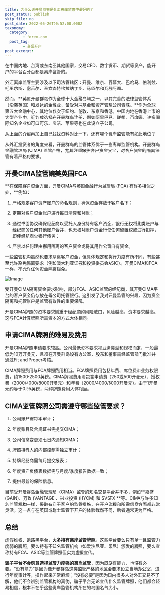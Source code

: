 ```yaml
---
title: 为什么说开曼监管是外汇离岸监管中最好的？
post_status: publish
skip_file: no
post_date: 2022-05-26T10:52:00.000Z
taxonomy:
  category:
        - forex-com
  post_tag:
        - 嘉盛开户
post_excerpt: 
---
```

在中国内地、台湾或东南亚其他国家，交易CFD、数字货币、期货等资产，能开户的平台百分百都是离岸监管的。

外汇离岸监管主要涉及以下司法管辖区：开曼、维京、百慕大、巴哈马、伯利兹、毛里求斯、塞舌尔、圣文森特格拉纳丁斯、马绍尔和瓦努阿图。

然而，**英属开曼群岛作为全球十大金融岛屿之一，以其完善的法律监管体系（沿袭英国）和发达的金融业，备受对冲基金和资产管理公司青睐。**作为全球第五大金融中心，其地位仅次于纽约、伦敦、东京和香港。中国内地在香港上市的大型企业中，近九成选择在开曼群岛注册，例如阿里巴巴、联想、百度等。许多国际知名企业如可口可乐、宝洁、苹果等也在此设立子公司。

从上面的介绍再加上自己找找资料对比一下，还有哪个离岸监管能有如此地位？

从外汇投资者的角度来看，开曼群岛的监管体系优于一些离岸监管机构。开曼群岛金融管理局 (CIMA) 监管严格，尤其注重保护客户资金安全，对客户资金的隔离保管有着严格的要求。

## 开曼CIMA监管媲美英国FCA

**在保障客户资金方面，开曼CIMA与英国金融行为监管局 (FCA) 有许多相似之处，**例如：

1. 严格规定客户资产账户的命名规则，确保资金存放于客户名下；

1. 定期对客户资金账户进行每日清算和对账；

1. 通过书面协议确保经纪商以受托人身份持有客户资金，银行无权将此类账户与经纪商的任何其他账户合并，也无权对账户资金行使任何留置权或进行扣押，即使经纪商欠银行债务；

1. 严禁以任何理由挪用隔离的客户资金或将其用作公司自有资金。

一些监管机构虽然也要求隔离客户资金，但具体规定和执行力度有所不同，有些甚至允许豁免隔离要求（例如澳大利亚证券和投资委员会ASIC）。开曼CIMA和FCA一样，不允许任何资金隔离豁免。

![Image](https://prod-files-secure.s3.us-west-2.amazonaws.com/39ed1227-6d7d-4570-be36-9ccd4a2c4241/bd849744-3fcb-4a37-8312-357962c8f065/image.png?X-Amz-Algorithm=AWS4-HMAC-SHA256&X-Amz-Content-Sha256=UNSIGNED-PAYLOAD&X-Amz-Credential=ASIAZI2LB466UMN5J3OM%2F20250215%2Fus-west-2%2Fs3%2Faws4_request&X-Amz-Date=20250215T161345Z&X-Amz-Expires=3600&X-Amz-Security-Token=IQoJb3JpZ2luX2VjEB8aCXVzLXdlc3QtMiJGMEQCIA68nSJd7ENvuWFe60rnv3B%2FlWZVdmu6L2Dz5bDV1wxYAiBOI0g9WKmIPikTsF%2B3OGhkyWvDOlv2Bq0Vk%2FQF%2BBk1aCr%2FAwhHEAAaDDYzNzQyMzE4MzgwNSIMfdkQb3qpLdpK26kbKtwDXBZDdbdMH8jdWwwghCvXmErT0eGZD6%2BxctqaRMIg4845bJ%2BxlTFKs5Qr%2BRjsi3kWukGV2HY9ExTKxRW%2Bg16OxmYnS8%2BOF7X1FlN49tASwKYHhDi9BfLu4AbDXinliBtacsRolBcBkrC0BqJcU58I6ZpGwF%2BndKj9A3SgrW%2BzXJpGy2XAQtMRKenL3keB%2BmIVHCqmkkMwqIjkHpTfxchVbI6zzggERRKr91sqQzZyREmxmRU2u3ubUPyLcBzDbkzmFBYZRDffZDUBAKDq8HUIkPMK0B8n5p2b8G7Jh2H%2BPrXFqfYbsiVcKpjaN9QWYct7J%2BXu6mkNr2ZF8TCj3Yy%2FlhKi6ZpCGabZJgABNanz0YdIcQr64m9Nym%2BPvKOjoknp57dC8e%2FCADO8ZoCS6spZFpz5AtSkvoH3BGhpSDUQfaeWDrYZYg76gSb3co9x4ea%2Bz2gK15Y5vnl2NVOMErcHZ8bTaoJabDGym725wTLFTWpPJzrG%2F2nd2%2FFxr3ikAVg97iVTpW2RP%2F3%2BQAc9vcqeyVGnizR43C5siQeg6zGu0LCXnuck4OZsbPo1d%2FordwB3cH2eX%2FZzx07QH0yv22sJc0NnHMXBPnVlTWQ9W5nZK%2BHti%2FXooSgIKsttbB4w08TCvQY6pgHiC1tDkznBz5OjZmNlKzmeR0jo99ZAeJmIGoDAiPMLbHtxKPZKbiLbl9eAwW5Dw%2B0eQ76egNMRI%2BnmEFN2j5One%2Bwq0XPsrA3Lv%2FSpCNQ3pjZtHcqDO%2BoUmZXO23v%2FbQ%2Bv%2BydHpqxNyoTmA9TnkNGHZDmuBGV2D2LUCdb2cE6l7U2JqkvnAE5wVNuO3so%2BvsYTiaqkxRz2LIbOoQXySEic0%2BBar6v4&X-Amz-Signature=7b74e4386690c00c66c3c9af4e8d5d908f080ea71283ab3c0539e79cefd5bd36&X-Amz-SignedHeaders=host&x-id=GetObject)

受开曼CIMA隔离资金要求影响，部分FCA、ASIC监管的经纪商，其开曼CIMA平台的客户资金仍存放在母公司托管银行。这引发了我对开曼监管的兴趣，因为资金隔离和托管账户是监管有效性的重要保障。

开曼CIMA牌照的资本要求侧重于经纪商的风险敞口，风险越高，资本要求越高。这与FCA计算牌照所需资本的方式大体相同。

## **申请CIMA牌照的难易及费用**

开曼CIMA牌照申请要求较高。公司最低资本要求视业务类型和规模而定，一般最低为10万开曼元，且须在开曼群岛设有办公室，股东和董事需经监管部门批准并通过Fit and Proper考核。

CIMA牌照费用与FCA牌照费用相当。FCA牌照费用包括年费、席位费和业务权限费，约1500-2500英镑。CIMA牌照费用则包含申请费（250或500开曼元）、授权费（2000/4000/8000开曼元）和年费（2000/4000/8000开曼元）。由于1开曼元约等于0.95英镑，两种牌照费用大体相当。

## CIMA监管牌照公司需遵守哪些监管要求？

1. 公司账户需每年审计；

1. 年度账目及合规证书需提交CIMA；

1. 公司信息变更须七日内通知CIMA；

1. 牌照持有人的内部控制需独立审计；

1. 持牌经纪商需每月提交报表；

1. 年度资产负债表数据需与月度/季度报告数据一致；

1. 提供最新的保险信息。

目前受开曼群岛金融管理局（CIMA）监管的知名交易平台并不多，例如**嘉盛 (GAIN)、万致 (VANTAGE)、兴业投资 (HYCM) 和 SVSFX **等。CIMA与许多知名监管机构一样，采取有利于客户的监管措施，在开户流程和所需信息方面都非常灵活。这一点与在英国或瑞士监管下开户的体验截然不同，后者通常更为严格。

## 总结

虚假维权、跑路黑平台，**大多持有离岸监管牌照**。这些平台要么只有单一且监管力度弱的牌照，要么持有不知名监管机构（如爱沙尼亚、印尼）颁发的牌照，要么宣称持有FCA、ASIC等监管牌照但实为虚假宣传。

**骗子平台不会刻意选择监管力度强的离岸监管**，因为既没有能力，也没有必要。“没有能力”是因为像开曼群岛这类监管严格的地区会要求设立当地办公室、进行年度审计等，操作起来非常麻烦；“没有必要”是因为国内很多人对外汇交易不了解，他们不会辨别监管机构的真伪，骗子平台无论宣传什么监管牌照，他们都会轻易相信，根本不在乎这些离岸监管机构所在的岛国名气大小。